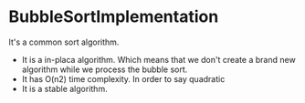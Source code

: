 # BubbleSortImplementation

It's a common sort algorithm.

- It is a in-placa algorithm. Which means that we don't create a brand new algorithm while we process the bubble sort.
- It has O(n2) time complexity. In order to say quadratic 
- It is a stable algorithm.
